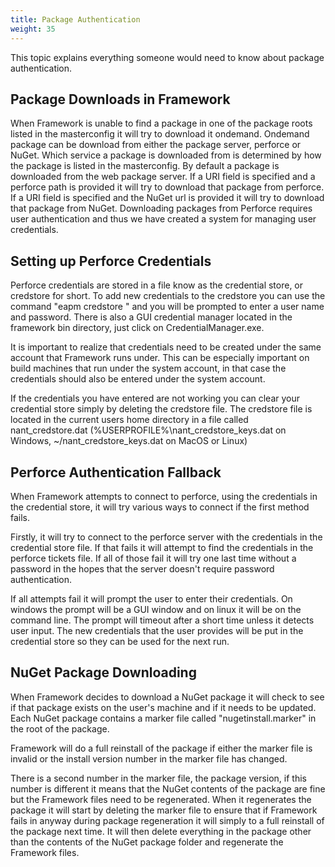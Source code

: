```yaml
---
title: Package Authentication
weight: 35
---
```


This topic explains everything someone would need to know about package authentication.

<a name="Section1"></a>

## Package Downloads in Framework ##
When Framework is unable to find a package in one of the package roots listed in the masterconfig it will try to download it ondemand.
Ondemand package can be download from either the package server, perforce or NuGet.
Which service a package is downloaded from is determined by how the package is listed in the masterconfig.
By default a package is downloaded from the web package server.
If a URI field is specified and a perforce path is provided it will try to download that package from perforce.
If a URI field is specified and the NuGet url is provided it will try to download that package from NuGet.
Downloading packages from Perforce requires user authentication and thus we have created a system for managing user credentials.

<a name="Section2"></a>

## Setting up Perforce Credentials ##
Perforce credentials are stored in a file know as the credential store, or credstore for short.
To add new credentials to the credstore you can use the command "eapm credstore <server>" and you will be prompted to enter a user name and password.
There is also a GUI credential manager located in the framework bin directory, just click on CredentialManager.exe.

It is important to realize that credentials need to be created under the same account that Framework runs under.
This can be especially important on build machines that run under the system account, in that case the credentials should also be entered under the system account.

If the credentials you have entered are not working you can clear your credential store simply by deleting the credstore file.
The credstore file is located in the current users home directory in a file called nant_credstore.dat 
(%USERPROFILE%\nant_credstore_keys.dat on Windows, ~/nant_credstore_keys.dat on MacOS or Linux)

<a name="Section3"></a>

## Perforce Authentication Fallback ##
When Framework attempts to connect to perforce, using the credentials in the credential store, 
it will try various ways to connect if the first method fails.

Firstly, it will try to connect to the perforce server with the credentials in the credential store file.
If that fails it will attempt to find the credentials in the perforce tickets file.
If all of those fail it will try one last time without a password in the hopes that the server doesn't require password authentication.

If all attempts fail it will prompt the user to enter their credentials. 
On windows the prompt will be a GUI window and on linux it will be on the command line.
The prompt will timeout after a short time unless it detects user input. 
The new credentials that the user provides will be put in the credential store so they can be used for the next run.

<a name="Section4"></a>

## NuGet Package Downloading ##
When Framework decides to download a NuGet package it will check to see if that package exists on the user's machine and if it needs to be updated.
Each NuGet package contains a marker file called "nugetinstall.marker" in the root of the package.

Framework will do a full reinstall of the package if either the marker file is invalid or the install version number in the marker file has changed.

There is a second number in the marker file, the package version, if this number is different it means that the NuGet contents of the package are fine
but the Framework files need to be regenerated. When it regenerates the package it will start by deleting the marker file to ensure that if Framework
fails in anyway during package regeneration it will simply to a full reinstall of the package next time. It will then delete everything in the package
other than the contents of the NuGet package folder and regenerate the Framework files.
